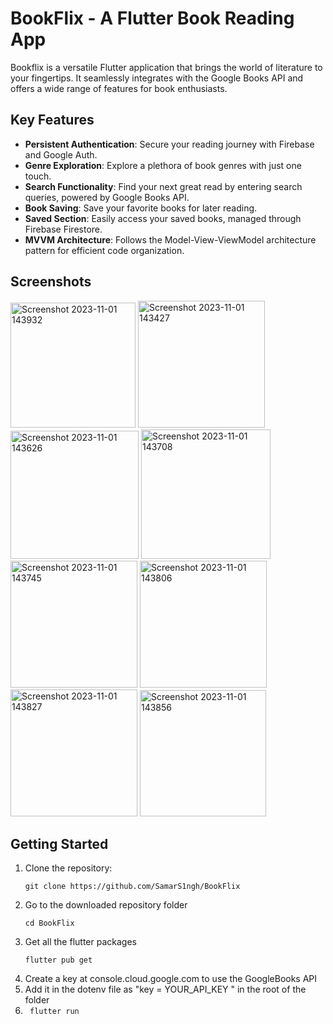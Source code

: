 # BookFlix - A Flutter Book Reading App

Bookflix is a versatile Flutter application that brings the world of literature to your fingertips. It seamlessly integrates with the Google Books API and offers a wide range of features for book enthusiasts.


## Key Features

- **Persistent Authentication**: Secure your reading journey with Firebase and Google Auth.
- **Genre Exploration**: Explore a plethora of book genres with just one touch.
- **Search Functionality**: Find your next great read by entering search queries, powered by Google Books API.
- **Book Saving**: Save your favorite books for later reading.
- **Saved Section**: Easily access your saved books, managed through Firebase Firestore.
- **MVVM Architecture**: Follows the Model-View-ViewModel architecture pattern for efficient code organization.

## Screenshots

<img width="200" alt="Screenshot 2023-11-01 143932" src="https://github.com/SamarS1ngh/BookFlix/assets/112770584/153440ef-0188-4b38-a872-11213925d7a6">
<img width="203" alt="Screenshot 2023-11-01 143427" src="https://github.com/SamarS1ngh/BookFlix/assets/112770584/a4fa6a30-92d3-446e-a7b5-1b19defc8911">
<img width="205" alt="Screenshot 2023-11-01 143626" src="https://github.com/SamarS1ngh/BookFlix/assets/112770584/5c70dff2-fde1-4667-840e-c7483ee5048f">
<img width="207" alt="Screenshot 2023-11-01 143708" src="https://github.com/SamarS1ngh/BookFlix/assets/112770584/bfa091ae-b5dc-44d4-b5ba-2e1d9c137211">
<img width="203" alt="Screenshot 2023-11-01 143745" src="https://github.com/SamarS1ngh/BookFlix/assets/112770584/b872301b-8f0c-4178-8651-ed36436a7a6d">
<img width="203" alt="Screenshot 2023-11-01 143806" src="https://github.com/SamarS1ngh/BookFlix/assets/112770584/65f13763-b193-4a75-8a52-23d528da9f73">
<img width="203" alt="Screenshot 2023-11-01 143827" src="https://github.com/SamarS1ngh/BookFlix/assets/112770584/6016ac8a-577e-487f-8331-0dfde0a80bc4">
<img width="202" alt="Screenshot 2023-11-01 143856" src="https://github.com/SamarS1ngh/BookFlix/assets/112770584/d4071185-da3b-4cac-80b3-247b2856f184">

## Getting Started

1. Clone the repository:
   ```
   git clone https://github.com/SamarS1ngh/BookFlix
   ```
2. Go to the downloaded repository folder
   ```
   cd BookFlix
   ```
3. Get all the flutter packages
   ```
   flutter pub get
   ```
4. Create a key at console.cloud.google.com to use the GoogleBooks API
5. Add it in the dotenv file as "key = YOUR_API_KEY " in the root of the folder
6.  ``` flutter run```

